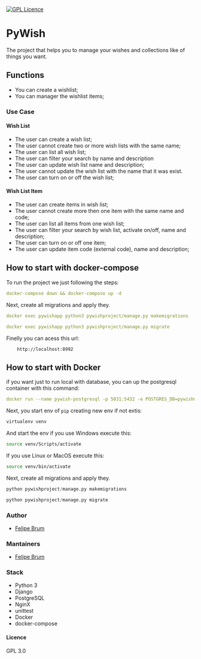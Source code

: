 [![GPL Licence](https://badges.frapsoft.com/os/gpl/gpl.svg?v=103)](https://opensource.org/licenses/GPL-3.0/) 

# PyWish

The project that helps you to manage your wishes and collections like of things you want.

## Functions

* You can create a wishlist;
* You can manager the wishlist items;

### Use Case

#### Wish List

* The user can create a wish list;
* The user cannot create two or more wish lists with the same name;
* The user can list all wish list;
* The user can filter your search by name and description
* The user can update wish list name and description;
* The user cannot update the wish list with the name that it was exist.
* The user can turn on or off the wish list;

#### Wish List Item

* The user can create items in wish list;
* The user cannot create more then one item with the same name and code;
* The user can list all items from one wish list;
* The user can filter your search by wish list, activate on/off, name and description;
* The user can turn on or off one item;
* The user can update item code (external code), name and description;

## How to start with docker-compose

To run the project we just following the steps:

``` yml
docker-compose down && docker-compose up -d
```

Next, create all migrations and apply they.

``` yml
docker exec pywishapp python3 pywishproject/manage.py makemigrations

docker exec pywishapp python3 pywishproject/manage.py migrate
```

Finelly you can acess this url:

```text
    http://localhost:8992
```

## How to start with Docker

if you want just to run local with database, you can up the postgresql container with this command:

```yml
docker run --name pywish-postgresql -p 5031:5432 -e POSTGRES_DB=pywishdb -e POSTGRES_USER=pywishuser -e POSTGRES_PASSWORD=pywishpostgres -d postgres
```

Next, you start env of `pip` creating new env if not extis:

```bash
virtualenv venv
```

And start the env if you use Windows execute this:

```bash
source venv/Scripts/activate
```

If you use Linux or MacOS execute this:

```bash
source venv/bin/activate
```

Next, create all migrations and apply they.

```python
python pywishproject/manage.py makemigrations

python pywishproject/manage.py migrate
```

### Author

* [Felipe Brum](https://github.com/fbrump/)

### Mantainers

* [Felipe Brum](https://github.com/fbrump/)

### Stack

* Python 3
* Django
* PostgreSQL
* NginX
* unittest
* Docker
* docker-compose

#### Licence

GPL 3.0
